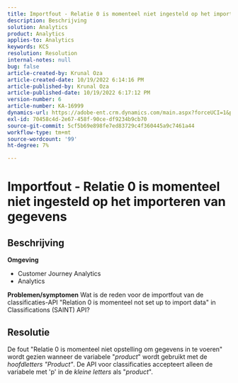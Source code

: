 ```yaml
---
title: Importfout - Relatie 0 is momenteel niet ingesteld op het importeren van gegevens
description: Beschrijving
solution: Analytics
product: Analytics
applies-to: Analytics
keywords: KCS
resolution: Resolution
internal-notes: null
bug: false
article-created-by: Krunal Oza
article-created-date: 10/19/2022 6:14:16 PM
article-published-by: Krunal Oza
article-published-date: 10/19/2022 6:17:12 PM
version-number: 6
article-number: KA-16999
dynamics-url: https://adobe-ent.crm.dynamics.com/main.aspx?forceUCI=1&pagetype=entityrecord&etn=knowledgearticle&id=aab9e5d1-d94f-ed11-bba2-00224808679b
exl-id: 70458c4d-2e67-458f-90ce-df9234b9cb70
source-git-commit: 5cf5b69e898fe7ed83729c4f360445a9c7461a44
workflow-type: tm+mt
source-wordcount: '99'
ht-degree: 7%

---
```


# Importfout - Relatie 0 is momenteel niet ingesteld op het importeren van gegevens

## Beschrijving

<b>Omgeving</b>
- Customer Journey Analytics
- Analytics



<b>Problemen/symptomen</b>
Wat is de reden voor de importfout van de classificaties-API &quot;Relation 0 is momenteel not set up to import data&quot; in Classifications (SAINT) API?


## Resolutie


De fout &quot;Relatie 0 is momenteel niet opstelling om gegevens in te voeren&quot; wordt gezien wanneer de variabele &quot;*product*&quot; wordt gebruikt met de *hoofdletters &quot;Product&quot;*. De API voor classificaties accepteert alleen de variabele met &#39;p&#39; in de *kleine letters* als &quot;*product*&quot;.
